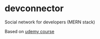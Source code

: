 # devconnector

Social network for developers (MERN stack)

Based on [udemy course](https://www.udemy.com/mern-stack-front-to-back/)
